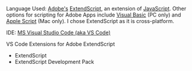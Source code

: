 Language Used: <a href="https://www.adobe.com/home">Adobe's</a> <a href="https://exchange.adobe.com/apps/cc/108380/extendscript-developer-tools">ExtendScript</a>, an extension of <a href="https://www.w3schools.com/js/">JavaScript</a>.
Other options for scripting for Adobe Apps include <a href="https://learn.microsoft.com/en-us/dotnet/visual-basic/">Visual Basic</a> (PC only) and <a href="https://developer.apple.com/library/archive/documentation/AppleScript/Conceptual/AppleScriptLangGuide/introduction/ASLR_intro.html">Apple Script</a> (Mac only). I chose ExtendScript as it is cross-platform.

IDE: <a href="https://code.visualstudio.com/">MS Visual Studio Code (aka VS Code)</a>

VS Code Extensions for Adobe ExtendScript 
* ExtendScript
* ExtendScript Development Pack
